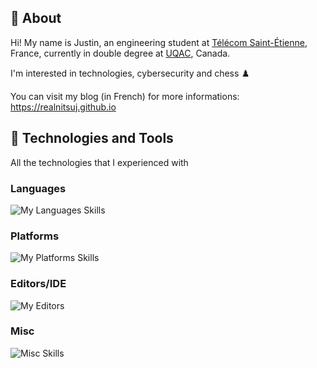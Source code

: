 ## 👋 About

Hi! My name is Justin, an engineering student at [Télécom Saint-Étienne](https://www.telecom-st-etienne.fr/), France, currently in double degree at [UQAC](https://www.uqac.ca/), Canada.

I'm interested in technologies, cybersecurity and chess ♟️

You can visit my blog (in French) for more informations: <https://realnitsuj.github.io>

## 🧰 Technologies and Tools

All the technologies that I experienced with

### Languages

![My Languages Skills](https://go-skill-icons.vercel.app/api/icons?i=bash,c,cpp,py,lua,java,html,css,js,php,mysql&titles=true)

### Platforms

![My Platforms Skills](https://go-skill-icons.vercel.app/api/icons?i=debian,gentoo,arch,kali,tailsos,linux,systemd,windows,docker,raspberrypi,arduino,platformio&titles=true)

### Editors/IDE

![My Editors](https://go-skill-icons.vercel.app/api/icons?i=neovim,vscode&titles=true)

### Misc

![Misc Skills](https://go-skill-icons.vercel.app/api/icons?i=git,latex,md&titles=true)
